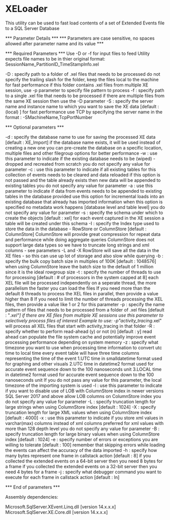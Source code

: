 # XELoader

This utility can be used to fast load contents of a set of Extended Events file to a SQL Server Database

*** Parameter Details ***
*** Parameters are case sensitive, no spaces allowed after parameter name and its value ***

*** Required Parameters ***
    Use -D or -f for input files to feed
    Utility expects file names to be in thier original format: SessionName_PartitionID_TimeStampInfo.xel

-D : specify path to a folder of .xel files that needs to be processed
      do not specify the trailing slash for the folder, keep the files local to the machine for fast performance
      if this folder contains .xel files from multiple XE session, use -p parameter to specify file pattern to process
-f : specify path to a single .xel file that needs to be processed
      if there are multiple files from the same XE session then use the -D parameter
-S : specify the server name and instance name to which you want to save the XE data [default : (local) ]
      for fast performance use TCP by specifying the server name in the format : -SMachineName,TcpPortNumber

*** Optional parameters ***

-d : specify the database name to use for saving the processed XE data [default : XE_Import]
      if the database name exists, it will be used instead of creating a new one
      you can pre-create the database on a specific location, multiple files and other filegroup options for better performance
-w : use this parameter to indicate if the existing database needs to be (wiped) - dropped and recreated from scratch
      you do not specify any value for parameter
-c : use this parameter to indicate if all existing tables for this collection of events needs to be cleared and data reloaded
      if this option is not passed and the table already exists then new data will be appended to existing tables
      you do not specify any value for parameter
-a : use this parameter to indicate if data from events needs to be appended to existing tables in the database provided
      use this option for incremental loads into an existing database that already has imported information
      when this option is specified no metadata work happens [database level and table level]
      you do not specify any value for parameter
-s : specify the schema under which to create the objects [default : xel]
      for each event captured in the XE session a table will be created under this schema
-I : specify the Index type used to store the data in the database - RowStore or ColumnStore [default : ColumnStore]
      ColumnStore will provide great compression for repeat data and performance while doing aggregate queries
      ColumnStore does not support large data types so we have to truncate long strings and xml columns - see parameters -L and -X
      RowStore will save all the data in the XE files - so this can use up lot of storage and also slow while querying
-b : specify the bulk copy batch size in multiples of 100K [default : 1048576]
      when using ColumnStore leave the batch size to the default of 1 million since it is the ideal rowgroup size
-t : specify the number of threads to use for processing [default : # of processors in the system capped at 8]
      each XEL file will be processed independently on a seperate thread, the more parallelism the faster you can load the files
      If you need more than the default 8 threads to process the XEL files in parallel, then provide a value higher than 8
      If you need to limit the number of threads processing the XEL files, then provide a value like 1 or 2 for this parameter
-p : specify the name pattern of files that needs to be processed from a folder of .xel files [default : "*.xel"]
      if there are XE files from multiple XE sessions use this parameter to selectively process files of interest
      Example to use: -p"activity_tracing*.xel" will process all XEL files that start with activity_tracing in that folder
-R : specify whether to perform read-ahead (y) or not (n) [default : y]
      read ahead can populate the file system cache and potentially improve event processing performance depending on system memory
-z : specify what timezone you want to use when processing time information to convert utc time to local time
     every event table will have three time columns representing the time of the event
      1.UTC time in smalldatetime format used for graphing and other visuals
      2.UTC time in datetime2 format used for accurate event sequence down to the 100 nanoseconds unit
      3.LOCAL time in datetime2 format used for accurate event sequence down to the 100 nanoseconds unit
     If you do not pass any value for this parameter, the local timezone of the importing system is used
-l : use this parameter to indicate if you want to disable use of LOB with ColumnStore index in newer versions
      SQL Server 2017 and above allow LOB columns on ColumnStore index
      you do not specify any value for parameter
-L : specify truncation length for large strings when using ColumnStore index [default : 1024]
-X : specify truncation length for large XML values when using ColumnStore index [default : 4000]
-x : use this parameter to indicate if you store xml values in varchar(max) columns instead of xml columns
      preferred for xml values with more than 128 depth level
      you do not specify any value for parameter
-B : specify truncation length for large binary values when using ColumnStore index [default : 1024]
-e : specify number of errors or exceptions you are willing to tolerate [default : 100]
      remember that skipping errors while loading the events can affect the accuracy of the data imported
-h : specify how many bytes represent one frame in callstack action [default : 8]
      if you collected the extended events on a 64-bit server then you need 8 bytes for a frame
      if you collected the extended events on a 32-bit server then you need 4 bytes for a frame
-j : specify what debugger command you want to execute for each frame in callstack action [default : ln]

*** End of parameters ***

Assembly dependencies:

Microsoft.SqlServer.XEvent.Linq.dll [version 14.x.x.x]
Microsoft.SqlServer.XE.Core.dll [version 14.x.x.x]


